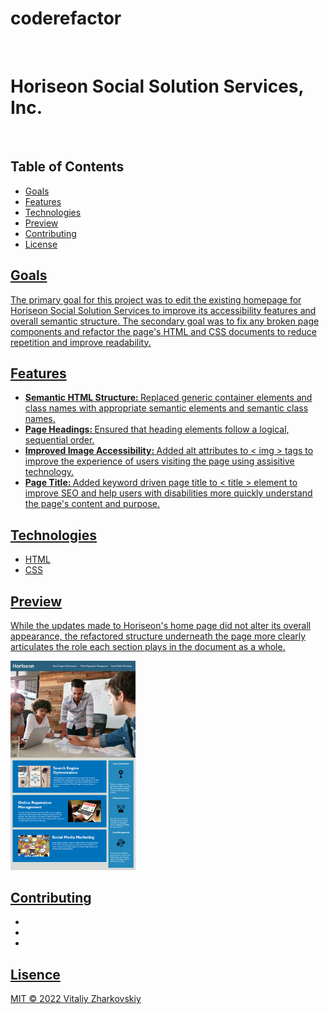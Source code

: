 # coderefactor
<br>
<h1> Horiseon Social Solution Services, Inc.</h1>
<br>
<h2>Table of Contents</h2>

<ul>
  <li><a href="Goals">Goals</li>
  <li><a href="Features">Features</li>
  <li><a href="Technologies">Technologies</li>
  <li><a href="Preview">Preview</li>
  <li><a href="Contributing">Contributing</li>
  <li><a href="License">License</li>
</ul>

<h2 id="Goals">Goals</h2>
<p>The primary goal for this project was to edit the existing homepage for Horiseon Social Solution Services to improve its accessibility features and overall semantic structure. The secondary goal was to fix any broken page components and refactor the page's HTML and CSS documents to reduce repetition and improve readability.</p>

<h2 id="Goals">Features</h2>
<ul>
  <li><strong>Semantic HTML Structure: </strong>Replaced generic container elements and class names with appropriate semantic elements and semantic class names.</li>
  <li><strong>Page Headings: </strong>Ensured that heading elements follow a logical, sequential order.</li>
  <li><strong>Improved Image Accessibility: </strong>Added alt attributes to < img > tags to improve the experience of users visiting the page using assisitive technology.</li>
  <li><strong>Page Title: </strong>Added keyword driven page title to < title > element to improve SEO and help users with disabilities more quickly understand the page's content and purpose.</li>
</ul>

<h2 id="Goals">Technologies</h2>
<ul>
  <li>HTML</li>
  <li>CSS</li>
</ul>

<h2 id="Goals">Preview</h2>
<p>While the updates made to Horiseon's home page did not alter its overall appearance, the refactored structure underneath the page more clearly articulates the role each section plays in the document as a whole.</p>
<img src="https://raw.githubusercontent.com/VitaliyZhark/coderefactor/main/assets/screenshots/horiseon-homepage.png" width="200px">

<h2 id="Goals">Contributing</h2>
<ul>
  <li></li>
  <li></li>
  <li></li>
</ul>

<h2 id="Goals">Lisence</h2>
<p> MIT &copy; 2022 Vitaliy Zharkovskiy




